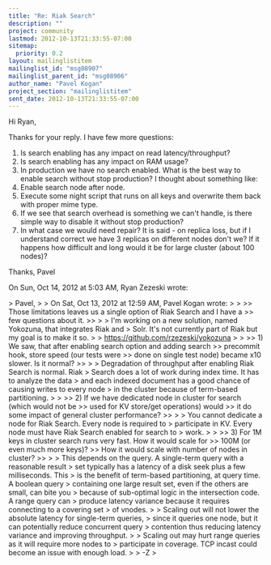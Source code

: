 ```yaml
---
title: "Re: Riak Search"
description: ""
project: community
lastmod: 2012-10-13T21:33:55-07:00
sitemap:
  priority: 0.2
layout: mailinglistitem
mailinglist_id: "msg08907"
mailinglist_parent_id: "msg08906"
author_name: "Pavel Kogan"
project_section: "mailinglistitem"
sent_date: 2012-10-13T21:33:55-07:00
---
```



Hi Ryan,

Thanks for your reply. I have few more questions:

1) Is search enabling has any impact on read latency/throughput?
2) Is search enabling has any impact on RAM usage?
3) In production we have no search enabled. What is the best way to
 enable search without stop production? I thought about something like:
 1) Enable search node after node.
 2) Execute some night script that runs on all keys and overwrite them
back
 with proper mime type.
4) If we see that search overhead is something we can't handle, is there
simple
 way to disable it without stop production?
5) In what case we would need repair? It is said - on replica loss, but if
I understand
 correct we have 3 replicas on different nodes don't we? If it happens
how difficult and
 long would it be for large cluster (about 100 nodes)?

Thanks,
 Pavel


On Sun, Oct 14, 2012 at 5:03 AM, Ryan Zezeski  wrote:

&gt; Pavel,
&gt;
&gt; On Sat, Oct 13, 2012 at 12:59 AM, Pavel Kogan wrote:
&gt;
&gt;
&gt;&gt; Those limitations leaves us a single option of Riak Search and I have a
&gt;&gt; few questions about it.
&gt;&gt;
&gt;
&gt; I'm working on a new solution, named Yokozuna, that integrates Riak and
&gt; Solr. It's not currently part of Riak but my goal is to make it so.
&gt;
&gt; https://github.com/rzezeski/yokozuna
&gt;
&gt;
&gt;&gt; 1) We saw, that after enabling search option and adding search
&gt;&gt; precommit hook, store speed (our tests were
&gt;&gt; done on single test node) became x10 slower. Is it normal?
&gt;&gt;
&gt;
&gt; Degradation of throughput after enabling Riak Search is normal. Riak
&gt; Search does a lot of work during index time. It has to analyze the data
&gt; and each indexed document has a good chance of causing writes to every node
&gt; in the cluster because of term-based partitioning.
&gt;
&gt;
&gt;&gt; 2) If we have dedicated node in cluster for search (which would not be
&gt;&gt; used for KV store/get operations) would
&gt;&gt; it do some impact of general cluster performance?
&gt;&gt;
&gt;
&gt; You cannot dedicate a node for Riak Search. Every node is required to
&gt; participate in KV. Every node must have Riak Search enabled for search to
&gt; work.
&gt;
&gt;
&gt;&gt; 3) For 1M keys in cluster search runs very fast. How it would scale for
&gt;&gt; 100M (or even much more keys)?
&gt;&gt; How it would scale with number of nodes in cluster?
&gt;&gt;
&gt;
&gt; This depends on the query. A single-term query with a reasonable result
&gt; set typically has a latency of a disk seek plus a few milliseconds. This
&gt; is the benefit of term-based partitioning, at query time. A boolean query
&gt; containing one large result set, even if the others are small, can bite you
&gt; because of sub-optimal logic in the intersection code. A range query can
&gt; produce latency variance because it requires connecting to a covering set
&gt; of vnodes.
&gt;
&gt; Scaling out will not lower the absolute latency for single-term queries,
&gt; since it queries one node, but it can potentially reduce concurrent query
&gt; contention thus reducing latency variance and improving throughput.
&gt;
&gt; Scaling out may hurt range queries as it will require more nodes to
&gt; participate in coverage. TCP incast could become an issue with enough load.
&gt;
&gt; -Z
&gt;
